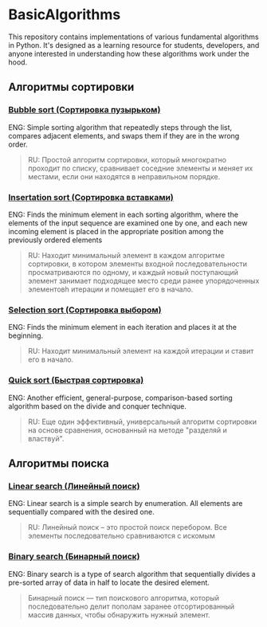# BasicAlgorithms
 This repository contains implementations of various fundamental algorithms in Python. It's designed as a learning resource for students, developers, and anyone interested in understanding how these algorithms work under the hood.

## Алгоритмы сортировки
### [Bubble sort (Сортировка пузырьком)](https://github.com/Hard-Pacific/BasicAlgorithms/tree/main/BubbleSort)
ENG: Simple sorting algorithm that repeatedly steps through the list, compares adjacent elements, and swaps them if they are in the wrong order.

> RU: Простой алгоритм сортировки, который многократно проходит по списку, сравнивает соседние элементы и меняет их местами, если они находятся в неправильном порядке.

### [Insertation sort (Сортировка вставками)](https://github.com/Hard-Pacific/BasicAlgorithms/tree/main/InsertationSort)
ENG: Finds the minimum element in each sorting algorithm, where the elements of the input sequence are examined one by one, and each new incoming element is placed in the appropriate position among the previously ordered elements

> RU: Находит минимальный элемент в каждом алгоритме сортировки, в котором элементы входной последовательности просматриваются по одному, и каждый новый поступающий элемент занимает подходящее место среди ранее упорядоченных элементовh итерации и помещает его в начало.

### [Selection sort (Сортировка выбором)](https://github.com/Hard-Pacific/BasicAlgorithms/tree/main/SelectionSort)
ENG: Finds the minimum element in each iteration and places it at the beginning.

> RU: Находит минимальный элемент на каждой итерации и ставит его в начало.

### [Quick sort (Быстрая сортировка)](https://github.com/Hard-Pacific/BasicAlgorithms/tree/main/QuickSort)
ENG: Another efficient, general-purpose, comparison-based sorting algorithm based on the divide and conquer technique.

> RU: Еще один эффективный, универсальный алгоритм сортировки на основе сравнения, основанный на методе "разделяй и властвуй".

## Алгоритмы поиска
### [Linear search (Линейный поиск)](https://github.com/Hard-Pacific/BasicAlgorithms/tree/main/LinearSearch)
ENG: Linear search is a simple search by enumeration. All elements are sequentially compared with the desired one.

> RU: Линейный поиск – это простой поиск перебором. Все элементы последовательно сравниваются с искомым
 
### [Binary search (Бинарный поиск)](https://github.com/Hard-Pacific/BasicAlgorithms/tree/main/BinarySearch)
ENG: Binary search is a type of search algorithm that sequentially divides a pre-sorted array of data in half to locate the desired element.
> Бинарный поиск — тип поискового алгоритма, который последовательно делит пополам заранее отсортированный массив данных, чтобы обнаружить нужный элемент.

